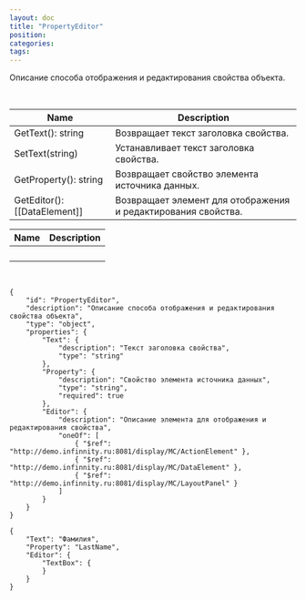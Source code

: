 ```yaml
---
layout: doc
title: "PropertyEditor"
position: 
categories: 
tags: 
---
```


Описание способа отображения и редактирования свойства объекта.

 

|Name|Description|
|----|-----------|
|GetText(): string|Возвращает текст заголовка свойства.|
|SetText(string)|Устанавливает текст заголовка свойства.|
|GetProperty(): string|Возвращает свойство элемента источника данных.|
|GetEditor(): [[DataElement]]|Возвращает элемент для отображения и редактирования свойства.|

|Name|Description|
|----|-----------|
| | |

    

```
{
	"id": "PropertyEditor",
	"description": "Описание способа отображения и редактирования свойства объекта",
	"type": "object",
	"properties": {
		"Text": {
			"description": "Текст заголовка свойства",
			"type": "string"
		},
		"Property": {
			"description": "Свойство элемента источника данных",
			"type": "string",
			"required": true
		},
		"Editor": {
			"description": "Описание элемента для отображения и редактирования свойства",
			"oneOf": [
				{ "$ref": "http://demo.infinnity.ru:8081/display/MC/ActionElement" },
				{ "$ref": "http://demo.infinnity.ru:8081/display/MC/DataElement" },
				{ "$ref": "http://demo.infinnity.ru:8081/display/MC/LayoutPanel" }
			]
		}
	}
}
```

```
{
	"Text": "Фамилия",
	"Property": "LastName",
	"Editor": {
		"TextBox": {
		}
	}
}
```

 

 


